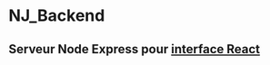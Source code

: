 # NJ_Backend

## Serveur Node Express pour [interface React](https://github.com/Pasot01/NJ_Frontend)

